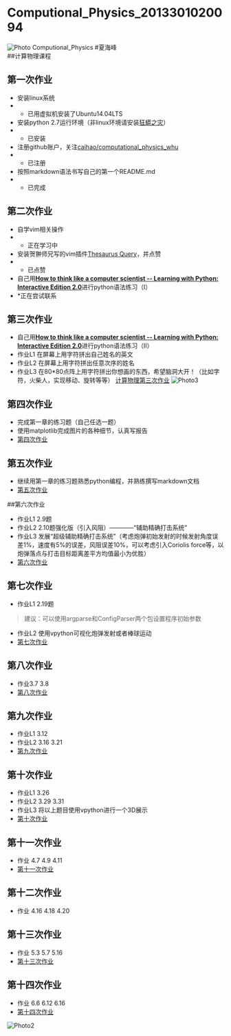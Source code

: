 # Computional_Physics_2013301020094
![Photo](https://github.com/supermanvista/Computional_Physics_2013301020094/blob/master/gamersky_008origin_015_20163191959B5C.jpg)
Computional_Physics
#夏海峰  
##计算物理课程
## 第一次作业
- 安装linux系统
- * 已用虚拟机安装了Ubuntu14.04LTS
- 安装python 2.7运行环境（非linux环境请安装[狂蟒之灾](https://www.continuum.io/)）
- * 已安装
- 注册github账户，关注[caihao/computational_physics_whu](https://github.com/caihao/computational_physics_whu)
- * 已注册
- 按照markdown语法书写自己的第一个README.md
- * 已完成

## 第二次作业
- 自学vim相关操作
- * 正在学习中
- 安装贺翀师兄写的vim插件[Thesaurus Query](https://github.com/Ron89/thesaurus_query.vim)，并点赞
- * 已点赞
- 自己用[**How to think like a computer scientist -- Learning with Python: Interactive Edition 2.0**](http://interactivepython.org/runestone/static/thinkcspy/index.html)进行python语法练习（I）
- *正在尝试联系

## 第三次作业
- 自己用[**How to think like a computer scientist -- Learning with Python: Interactive Edition 2.0**](http://interactivepython.org/runestone/static/thinkcspy/index.html)进行python语法练习（II）
- 作业L1 在屏幕上用字符拼出自己姓名的英文
- 作业L2 在屏幕上用字符拼出任意次序的姓名
- 作业L3 在80*80点阵上用字符拼出你想画的东西，希望脑洞大开！（比如字符，火柴人，实现移动、旋转等等）
[计算物理第三次作业](https://github.com/supermanvista/Computional_Physics_2013301020094/blob/master/%E8%AE%A1%E7%AE%97%E7%89%A9%E7%90%86%E7%AC%AC%E4%B8%89%E6%AC%A1%E4%BD%9C%E4%B8%9A.md)
![Photo3](https://github.com/supermanvista/Computional_Physics_2013301020094/blob/master/Photos/image.jpeg)
## 第四次作业
- 完成第一章的练习题（自己任选一题）
- 使用matplotlib完成图片的各种细节，认真写报告
- [第四次作业](https://www.zybuluo.com/SuperMan/note/334290)


## 第五次作业
- 继续用第一章的练习题熟悉python编程，并熟练撰写markdown文档
- [第五次作业](https://www.zybuluo.com/SuperMan/note/364891)

##第六次作业
- 作业L1 2.9题
- 作业L2 2.10题强化版（引入风阻）————“辅助精确打击系统”
- 作业L3 发展“超级辅助精确打击系统”（考虑炮弹初始发射的时候发射角度误差1%，速度有5%的误差，风阻误差10%，可以考虑引入Coriolis force等，以炮弹落点与打击目标距离差平方均值最小为优胜）
- [第六次作业](https://www.zybuluo.com/SuperMan/note/350370)

## 第七次作业
- 作业L1 2.19题
> 建议：可以使用argparse和ConfigParser两个包设置程序初始参数

- 作业L2 使用vpython可视化炮弹发射或者棒球运动
- [第七次作业](https://www.zybuluo.com/SuperMan/note/334298)



## 第八次作业
- 作业3.7 3.8
- [第八次作业](https://www.zybuluo.com/SuperMan/note/334280)

## 第九次作业
- 作业L1 3.12
- 作业L2 3.16 3.21
- [第九次作业](https://www.zybuluo.com/SuperMan/note/388617)

## 第十次作业
- 作业L1 3.26
- 作业L2 3.29 3.31
- 作业L3 将以上题目使用vpython进行一个3D展示
- [第十次作业](https://www.zybuluo.com/SuperMan/note/391095)

## 第十一次作业
- 作业 4.7 4.9 4.11
- [第十一次作业](https://www.zybuluo.com/SuperMan/note/396251)

## 第十二次作业
- 作业 4.16 4.18 4.20

## 第十三次作业
- 作业 5.3 5.7 5.16
- [第十三次作业](https://www.zybuluo.com/SuperMan/note/394982)

## 第十四次作业
- 作业 6.6 6.12 6.16
- [第十四次作业](https://www.zybuluo.com/SuperMan/note/403435)


![Photo2](https://github.com/supermanvista/Computional_Physics_2013301020094/blob/master/gamersky_025origin_049_2016312197CA5.jpg)



